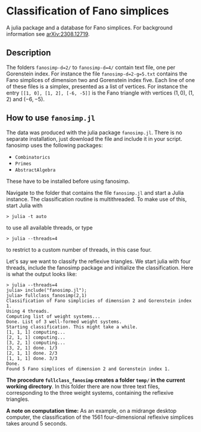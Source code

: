 # Classification of Fano simplices

A julia package and a database for Fano simplices. For background information see [arXiv:2308.12719](https://arxiv.org/abs/2308.12719).

## Description
The folders `fanosimp-d=2/` to `fanosimp-d=4/` contain text file, one per Gorenstein index.
For instance the file `fanosimp-d=2-g=5.txt` contains the Fano simplices of dimension two and Gorenstein index five.
Each line of one of these files is a simplex, presented as a list of vertices. For instance the entry `[[1, 0], [1, 2], [-6, -5]]`
is the Fano triangle with vertices $(1,0)$, $(1,2)$ and $(-6,-5)$.

## How to use `fanosimp.jl`
The data was produced with the julia package `fanosimp.jl`. There is no separate installation, just download the file and include it in your script.
fanosimp uses the following packages:
- `Combinatorics`
- `Primes`
- `AbstractAlgebra`

These have to be installed before using fanosimp.

Navigate to the folder that contains the file `fanosimp.jl` and start a Julia instance. The classification routine is multithreaded. To make use of this, start Julia with
```
> julia -t auto
```
to use all available threads, or type
```
> julia --threads=4
```
to restrict to a custom number of threads, in this case four.

Let's say we want to classify the reflexive triangles. We start julia with four threads, include the fanosimp package and initialize the classification. Here is what the output looks like:
```
> julia --threads=4
julia> include("fanosimp.jl");
julia> fullclass_fanosimp(2,1)
Classification of Fano simplicies of dimension 2 and Gorenstein index 1.
Using 4 threads.
Computing list of weight systems...
Done. List of 3 well-formed weight systems.
Starting classification. This might take a while.
[1, 1, 1] computing...
[2, 1, 1] computing...
[3, 2, 1] computing...
[3, 2, 1] done. 1/3
[2, 1, 1] done. 2/3
[1, 1, 1] done. 3/3
Done.
Found 5 Fano simplices of dimension 2 and Gorenstein index 1.
```
**The procedure `fullclass_fanosimp` creates a folder `temp/` in the current working directory**. In this folder there are now three text files, corresponding to the three weight systems, containing the reflexive triangles.

**A note on computation time:** As an example, on a midrange desktop computer, the classification of the 1561 four-dimensional reflexive simplices takes around 5 seconds.
